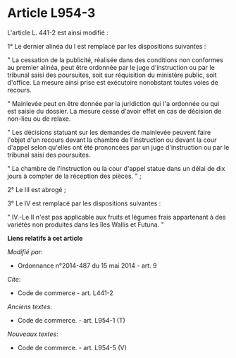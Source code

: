 # Article L954-3

L'article L. 441-2 est ainsi modifié : 

1° Le dernier alinéa du I est remplacé par les dispositions suivantes : 

" La cessation de la publicité, réalisée dans des conditions non conformes au premier alinéa, peut être ordonnée par le juge
d'instruction ou par le tribunal saisi des poursuites, soit sur réquisition du ministère public, soit d'office. La mesure
ainsi prise est exécutoire nonobstant toutes voies de recours. 

" Mainlevée peut en être donnée par la juridiction qui l'a ordonnée ou qui est saisie du dossier. La mesure cesse d'avoir
effet en cas de décision de non-lieu ou de relaxe. 

" Les décisions statuant sur les demandes de mainlevée peuvent faire l'objet d'un recours devant la chambre de l'instruction
ou devant la cour d'appel selon qu'elles ont été prononcées par un juge d'instruction ou par le tribunal saisi des
poursuites. 

" La chambre de l'instruction ou la cour d'appel statue dans un délai de dix jours à compter de la réception des pièces. " ; 

2° Le III est abrogé ; 

3° Le IV est remplacé par les dispositions suivantes : 

" IV.-Le II n'est pas applicable aux fruits et légumes frais appartenant à des variétés non produites dans les îles Wallis et
Futuna. "

**Liens relatifs à cet article**

_Modifié par_:

  - Ordonnance n°2014-487 du 15 mai 2014 - art. 9

_Cite_:

  - Code de commerce - art. L441-2

_Anciens textes_:

  - Code de commerce. - art. L954-1 (T)

_Nouveaux textes_:

  - Code de commerce. - art. L954-5 (V)
